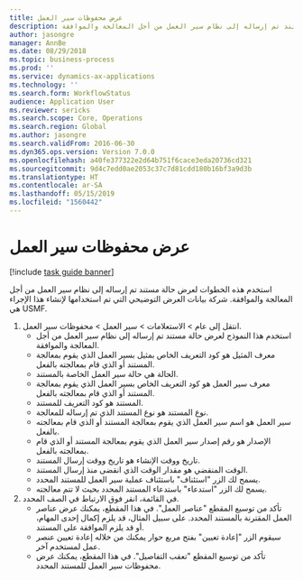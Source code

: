 ```yaml
---
title: عرض محفوظات سير العمل
description: استخدم هذه الخطوات لعرض حالة مستند تم إرساله إلى نظام سير العمل من أجل المعالجة والموافقة.
author: jasongre
manager: AnnBe
ms.date: 08/29/2018
ms.topic: business-process
ms.prod: ''
ms.service: dynamics-ax-applications
ms.technology: ''
ms.search.form: WorkflowStatus
audience: Application User
ms.reviewer: sericks
ms.search.scope: Core, Operations
ms.search.region: Global
ms.author: jasongre
ms.search.validFrom: 2016-06-30
ms.dyn365.ops.version: Version 7.0.0
ms.openlocfilehash: a40fe377322e2d64b751f6cace3eda20736cd321
ms.sourcegitcommit: 9d4c7edd0ae2053c37c7d81cdd180b16bf3a9d3b
ms.translationtype: HT
ms.contentlocale: ar-SA
ms.lasthandoff: 05/15/2019
ms.locfileid: "1560442"
---
```

# <a name="view-workflow-history"></a>عرض محفوظات سير العمل

[!include [task guide banner](../../includes/task-guide-banner.md)]

استخدم هذه الخطوات لعرض حالة مستند تم إرساله إلى نظام سير العمل من أجل المعالجة والموافقة. شركة بيانات العرض التوضيحي التي تم استخدامها لإنشاء هذا الإجراء هي USMF.

1. انتقل إلى عام > الاستعلامات > سير العمل > محفوظات سير العمل.
    * استخدم هذا النموذج لعرض حالة مستند تم إرساله إلى نظام سير العمل من أجل المعالجة والموافقة.  
    * معرف المثيل هو كود التعريف الخاص بمثيل بسير العمل الذي يقوم بمعالجة المستند أو الذي قام بمعالجته بالفعل.  
    * الحالة هي حالة سير العمل الخاصة بالمستند.  
    * معرف سير العمل هو كود التعريف الخاص بسير العمل الذي يقوم بمعالجة المستند أو الذي قام بمعالجته بالفعل.  
    * المستند هو كود التعريف للمستند.  
    * نوع المستند هو نوع المستند الذي تم إرساله للمعالجة.  
    * سير العمل هو اسم سير العمل الذي يقوم بمعالجة المستند أو الذي قام بمعالجته بالفعل.  
    * الإصدار هو رقم إصدار سير العمل الذي يقوم بمعالجة المستند أو الذي قام بمعالجته بالفعل.  
    * تاريخ ووقت الإنشاء هو تاريخ ووقت إرسال المستند.  
    * الوقت المنقضي هو مقدار الوقت الذي انقضى منذ إرسال المستند.  
    * يسمح لك الزر "استئناف" باستئناف عملية سير العمل للمستند المحدد.  
    * يسمح لك الزر "استدعاء" باستدعاء المستند المحدد بحيث لا تتم معالجته.   
2. في القائمة، انقر فوق الارتباط في الصف المحدد.
    * تأكد من توسيع المقطع "عناصر العمل".    في هذا المقطع، يمكنك عرض عناصر العمل المقترنة بالمستند المحدد. على سبيل المثال، قد يلزم إكمال إحدى المهام، أو قد يلزم الموافقة على المستند.  
    * سيقوم الزر "إعادة تعيين" بفتح مربع حوار يمكنك من خلاله إعادة تعيين عنصر عمل لمستخدم آخر.  
    * تأكد من توسيع المقطع "تعقب التفاصيل".    في هذا المقطع، يمكنك عرض محفوظات سير العمل للمستند المحدد.  

